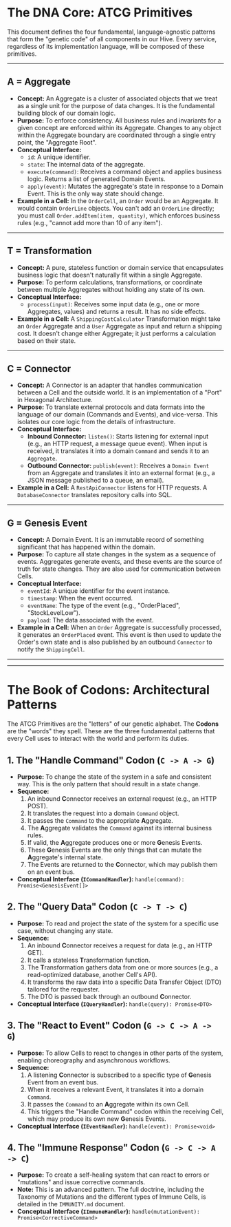 # The DNA Core: ATCG Primitives

This document defines the four fundamental, language-agnostic patterns that form the "genetic code" of all components in our Hive. Every service, regardless of its implementation language, will be composed of these primitives.

---

## A = Aggregate

*   **Concept:** An Aggregate is a cluster of associated objects that we treat as a single unit for the purpose of data changes. It is the fundamental building block of our domain logic.
*   **Purpose:** To enforce consistency. All business rules and invariants for a given concept are enforced within its Aggregate. Changes to any object within the Aggregate boundary are coordinated through a single entry point, the "Aggregate Root".
*   **Conceptual Interface:**
    *   `id`: A unique identifier.
    *   `state`: The internal data of the aggregate.
    *   `execute(command)`: Receives a command object and applies business logic. Returns a list of generated Domain Events.
    *   `apply(event)`: Mutates the aggregate's state in response to a Domain Event. This is the only way state should change.
*   **Example in a Cell:** In the `OrderCell`, an `Order` would be an Aggregate. It would contain `OrderLine` objects. You can't add an `OrderLine` directly; you must call `Order.addItem(item, quantity)`, which enforces business rules (e.g., "cannot add more than 10 of any item").

---

## T = Transformation

*   **Concept:** A pure, stateless function or domain service that encapsulates business logic that doesn't naturally fit within a single Aggregate.
*   **Purpose:** To perform calculations, transformations, or coordinate between multiple Aggregates without holding any state of its own.
*   **Conceptual Interface:**
    *   `process(input)`: Receives some input data (e.g., one or more Aggregates, values) and returns a result. It has no side effects.
*   **Example in a Cell:** A `ShippingCostCalculator` Transformation might take an `Order` Aggregate and a `User` Aggregate as input and return a shipping cost. It doesn't change either Aggregate; it just performs a calculation based on their state.

---

## C = Connector

*   **Concept:** A Connector is an adapter that handles communication between a Cell and the outside world. It is an implementation of a "Port" in Hexagonal Architecture.
*   **Purpose:** To translate external protocols and data formats into the language of our domain (Commands and Events), and vice-versa. This isolates our core logic from the details of infrastructure.
*   **Conceptual Interface:**
    *   **Inbound Connector:** `listen()`: Starts listening for external input (e.g., an HTTP request, a message queue event). When input is received, it translates it into a domain `Command` and sends it to an `Aggregate`.
    *   **Outbound Connector:** `publish(event)`: Receives a `Domain Event` from an Aggregate and translates it into an external format (e.g., a JSON message published to a queue, an email).
*   **Example in a Cell:** A `RestApiConnector` listens for HTTP requests. A `DatabaseConnector` translates repository calls into SQL.

---

## G = Genesis Event

*   **Concept:** A Domain Event. It is an immutable record of something significant that has happened within the domain.
*   **Purpose:** To capture all state changes in the system as a sequence of events. Aggregates generate events, and these events are the source of truth for state changes. They are also used for communication between Cells.
*   **Conceptual Interface:**
    *   `eventId`: A unique identifier for the event instance.
    *   `timestamp`: When the event occurred.
    *   `eventName`: The type of the event (e.g., "OrderPlaced", "StockLevelLow").
    *   `payload`: The data associated with the event.
*   **Example in a Cell:** When an `Order` Aggregate is successfully processed, it generates an `OrderPlaced` event. This event is then used to update the Order's own state and is also published by an outbound `Connector` to notify the `ShippingCell`.

---
---

# The Book of Codons: Architectural Patterns

The ATCG Primitives are the "letters" of our genetic alphabet. The **Codons** are the "words" they spell. These are the three fundamental patterns that every Cell uses to interact with the world and perform its duties.

## 1. The "Handle Command" Codon (`C -> A -> G`)

*   **Purpose:** To change the state of the system in a safe and consistent way. This is the only pattern that should result in a state change.
*   **Sequence:**
    1.  An inbound **C**onnector receives an external request (e.g., an HTTP POST).
    2.  It translates the request into a domain `Command` object.
    3.  It passes the `Command` to the appropriate **A**ggregate.
    4.  The **A**ggregate validates the `Command` against its internal business rules.
    5.  If valid, the **A**ggregate produces one or more **G**enesis Events.
    6.  These **G**enesis Events are the only things that can mutate the **A**ggregate's internal state.
    7.  The Events are returned to the **C**onnector, which may publish them on an event bus.
*   **Conceptual Interface (`ICommandHandler`):** `handle(command): Promise<GenesisEvent[]>`

## 2. The "Query Data" Codon (`C -> T -> C`)

*   **Purpose:** To read and project the state of the system for a specific use case, without changing any state.
*   **Sequence:**
    1.  An inbound **C**onnector receives a request for data (e.g., an HTTP GET).
    2.  It calls a stateless **T**ransformation function.
    3.  The **T**ransformation gathers data from one or more sources (e.g., a read-optimized database, another Cell's API).
    4.  It transforms the raw data into a specific Data Transfer Object (DTO) tailored for the requester.
    5.  The DTO is passed back through an outbound **C**onnector.
*   **Conceptual Interface (`IQueryHandler`):** `handle(query): Promise<DTO>`

## 3. The "React to Event" Codon (`G -> C -> A -> G`)

*   **Purpose:** To allow Cells to react to changes in other parts of the system, enabling choreography and asynchronous workflows.
*   **Sequence:**
    1.  A listening **C**onnector is subscribed to a specific type of **G**enesis Event from an event bus.
    2.  When it receives a relevant Event, it translates it into a domain `Command`.
    3.  It passes the `Command` to an **A**ggregate within its own Cell.
    4.  This triggers the "Handle Command" codon within the receiving Cell, which may produce its own new **G**enesis Events.
*   **Conceptual Interface (`IEventHandler`):** `handle(event): Promise<void>`

## 4. The "Immune Response" Codon (`G -> C -> A -> C`)

*   **Purpose:** To create a self-healing system that can react to errors or "mutations" and issue corrective commands.
*   **Note:** This is an advanced pattern. The full doctrine, including the Taxonomy of Mutations and the different types of Immune Cells, is detailed in the `IMMUNITY.md` document.
*   **Conceptual Interface (`IImmuneHandler`):** `handle(mutationEvent): Promise<CorrectiveCommand>`
